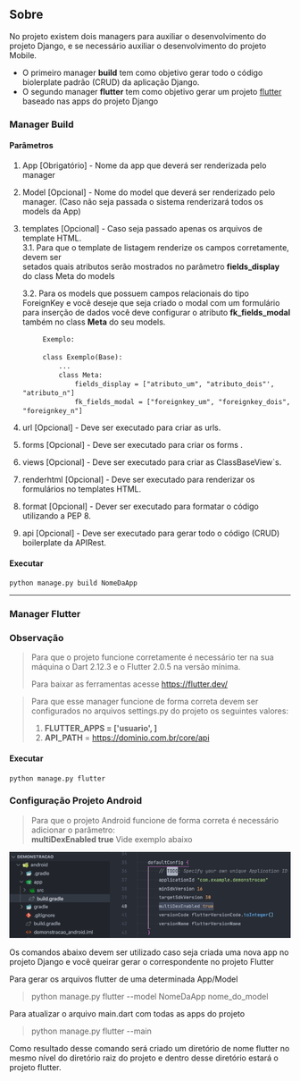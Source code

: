 ## Sobre 

No projeto existem dois managers para auxiliar o desenvolvimento do projeto Django, e se necessário auxiliar o desenvolvimento do projeto Mobile. 

* O primeiro manager **build** tem como objetivo gerar todo o código biolerplate padrão (CRUD) da aplicação Django.
* O segundo manager **flutter** tem como objetivo gerar um projeto [flutter](https://flutter.dev/ "target=_blank") baseado nas apps do projeto Django

### Manager Build
#### Parâmetros

1. App [Obrigatório] - Nome da app que deverá ser renderizada pelo manager 
2. Model [Opcional] - Nome do model que deverá ser renderizado pelo manager.
            (Caso não seja passada o sistema renderizará todos os models da App)  
3. templates [Opcional] - Caso seja passado apenas os arquivos de template HTML.  
    3.1. Para que o template de listagem renderize os campos corretamente, devem ser  
          setados quais atributos serão mostrados no parâmetro **fields_display** do class Meta do models  
     
    3.2. Para os models que possuem campos relacionais do tipo ForeignKey e você deseje que seja criado 
         o modal com um formulário para inserção de dados você deve configurar o atributo **fk_fields_modal** 
         também no class **Meta** do seu models.

            
            Exemplo:
            
            class Exemplo(Base):
                ...
                class Meta:
                    fields_display = ["atributo_um", "atributo_dois"', "atributo_n"]
                    fk_fields_modal = ["foreignkey_um", "foreignkey_dois", "foreignkey_n"]


4. url [Opcional] - Deve ser executado para criar as urls.
5. forms [Opcional] - Deve ser executado para criar os forms .
6. views [Opcional] - Deve ser executado para criar as ClassBaseView`s.
7. renderhtml [Opcional] - Deve ser executado para renderizar os formulários no templates HTML.
8. format [Opcional] - Dever ser executado para formatar o código utilizando a PEP 8.
9. api [Opcional] - Deve ser executado para gerar todo o código (CRUD) boilerplate da APIRest.



#### Executar
    python manage.py build NomeDaApp


-----

### Manager Flutter

### Observação
> Para que o projeto funcione corretamente é necessário ter na sua máquina o Dart 2.12.3 e o Flutter 2.0.5 na versão 
> mínima.  
> 
> Para baixar as ferramentas acesse https://flutter.dev/

> Para que esse manager funcione de forma correta devem ser configurados no arquivos settings.py do projeto os seguintes valores:  
>   1. **FLUTTER_APPS = ['usuario', ]**  
>   2. **API_PATH** = https://dominio.com.br/core/api

#### Executar
    python manage.py flutter

### Configuração Projeto Android
>    Para que o projeto Android funcione de forma correta é necessário adicionar o parâmetro:  
>  **multiDexEnabled true**
> Vide exemplo abaixo

![Confugração Android. Bundle](images/configuracao_android.png)


Os comandos abaixo devem ser utilizado caso seja criada uma nova app no projeto Django e você queirar gerar o correspondente no projeto Flutter

Para gerar os arquivos flutter de uma determinada App/Model
> python manage.py flutter --model NomeDaApp nome_do_model

Para atualizar o arquivo main.dart com todas as apps do projeto
> python manage.py flutter --main


Como resultado desse comando será criado um diretório de nome flutter no mesmo nível do diretório raiz do projeto e dentro desse diretório estará o projeto flutter.